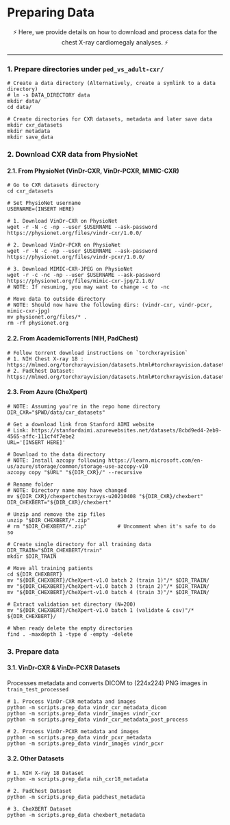 # Preparing Data


<p align="center">
  ⚡ Here, we provide details on how to download and process data for the chest X-ray cardiomegaly analyses.  ⚡ <br>
</p>

---

### 1. Prepare directories under `ped_vs_adult-cxr/`
```shell
# Create a data directory (Alternatively, create a symlink to a data directory)
# ln -s DATA_DIRECTORY data
mkdir data/
cd data/

# Create directories for CXR datasets, metadata and later save data
mkdir cxr_datasets
mkdir metadata
mkdir save_data
```

### 2. Download CXR data from PhysioNet
#### 2.1. From PhysioNet (VinDr-CXR, VinDr-PCXR, MIMIC-CXR)
```shell
# Go to CXR datasets directory
cd cxr_datasets

# Set PhysioNet username
USERNAME=(INSERT HERE)

# 1. Download VinDr-CXR on PhysioNet
wget -r -N -c -np --user $USERNAME --ask-password https://physionet.org/files/vindr-cxr/1.0.0/

# 2. Download VinDr-PCXR on PhysioNet
wget -r -N -c -np --user $USERNAME --ask-password https://physionet.org/files/vindr-pcxr/1.0.0/

# 3. Download MIMIC-CXR-JPEG on PhysioNet
wget -r -c -nc -np --user $USERNAME --ask-password https://physionet.org/files/mimic-cxr-jpg/2.1.0/
# NOTE: If resuming, you may want to change -c to -nc

# Move data to outside directory
# NOTE: Should now have the following dirs: (vindr-cxr, vindr-pcxr, mimic-cxr-jpg)
mv physionet.org/files/* .
rm -rf physionet.org
```

#### 2.2. From AcademicTorrents (NIH, PadChest)
```shell
# Follow torrent download instructions on `torchxrayvision` 
# 1. NIH Chest X-ray 18 : https://mlmed.org/torchxrayvision/datasets.html#torchxrayvision.datasets.NIH_Dataset
# 2. PadChest Dataset: https://mlmed.org/torchxrayvision/datasets.html#torchxrayvision.datasets.PC_Dataset
```

#### 2.3. From Azure (CheXpert)
```shell
# NOTE: Assuming you're in the repo home directory
DIR_CXR="$PWD/data/cxr_datasets"

# Get a download link from Stanford AIMI website
# Link: https://stanfordaimi.azurewebsites.net/datasets/8cbd9ed4-2eb9-4565-affc-111cf4f7ebe2
URL='[INSERT HERE]'

# Download to the data directory
# NOTE: Install azcopy following https://learn.microsoft.com/en-us/azure/storage/common/storage-use-azcopy-v10
azcopy copy "$URL" "${DIR_CXR}/" --recursive

# Rename folder
# NOTE: Directory name may have changed
mv ${DIR_CXR}/chexpertchestxrays-u20210408 "${DIR_CXR}/chexbert"
DIR_CHEXBERT="${DIR_CXR}/chexbert"

# Unzip and remove the zip files
unzip "$DIR_CHEXBERT/*.zip"
# rm "$DIR_CHEXBERT/*.zip"          # Uncomment when it's safe to do so

# Create single directory for all training data
DIR_TRAIN="$DIR_CHEXBERT/train"
mkdir $DIR_TRAIN

# Move all training patients
cd ${DIR_CHEXBERT}
mv "${DIR_CHEXBERT}/CheXpert-v1.0 batch 2 (train 1)"/* $DIR_TRAIN/
mv "${DIR_CHEXBERT}/CheXpert-v1.0 batch 3 (train 2)"/* $DIR_TRAIN/
mv "${DIR_CHEXBERT}/CheXpert-v1.0 batch 4 (train 3)"/* $DIR_TRAIN/

# Extract validation set directory (N=200)
mv "${DIR_CHEXBERT}/CheXpert-v1.0 batch 1 (validate & csv)"/* ${DIR_CHEXBERT}/

# When ready delete the empty directories
find . -maxdepth 1 -type d -empty -delete
```


### 3. Prepare data

#### 3.1. VinDr-CXR & VinDr-PCXR Datasets
Processes metadata and converts DICOM to (224x224) PNG images in `train_test_processed`
```shell
# 1. Process VinDr-CXR metadata and images
python -m scripts.prep_data vindr_cxr_metadata_dicom
python -m scripts.prep_data vindr_images vindr_cxr
python -m scripts.prep_data vindr_cxr_metadata_post_process

# 2. Process VinDr-PCXR metadata and images
python -m scripts.prep_data vindr_pcxr_metadata
python -m scripts.prep_data vindr_images vindr_pcxr
```

#### 3.2. Other Datasets
```shell
# 1. NIH X-ray 18 Dataset
python -m scripts.prep_data nih_cxr18_metadata

# 2. PadChest Dataset
python -m scripts.prep_data padchest_metadata

# 3. CheXBERT Dataset
python -m scripts.prep_data chexbert_metadata
```